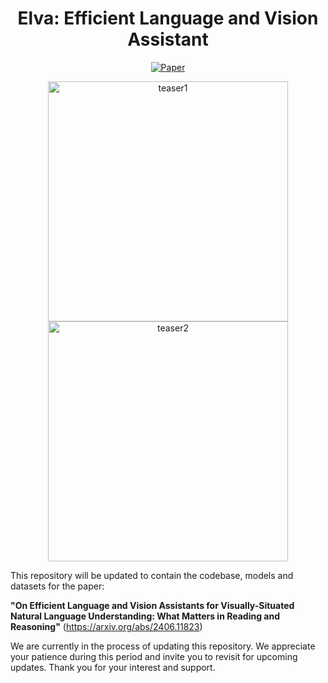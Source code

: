 <div align="center">

# Elva: Efficient Language and Vision Assistant
[![Paper](https://img.shields.io/badge/Paper-arxiv.2406.11823-red)](https://arxiv.org/abs/2406.11823)

<img width="384" alt="teaser1" src="https://github.com/naver-ai/elva/assets/67895460/1930eff8-87ae-4b73-b924-e5ff5677e87e">
<img width="384" alt="teaser2" src="https://github.com/naver-ai/elva/assets/67895460/17fde7ac-2024-44ad-9e3f-616a1385285a">


</div>


This repository will be updated to contain the codebase, models and datasets for the paper:

**"On Efficient Language and Vision Assistants for Visually-Situated Natural Language Understanding: What Matters in Reading and Reasoning"** (https://arxiv.org/abs/2406.11823)

We are currently in the process of updating this repository. We appreciate your patience during this period and invite you to revisit for upcoming updates. Thank you for your interest and support.
